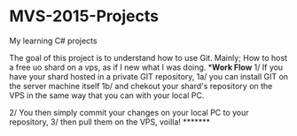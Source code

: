 # MVS-2015-Projects
My learning C# projects

The goal of this project is to understand how to use Git.
Mainly;
How to host a free uo shard on a vps, as if I new what I was doing.
***********Work Flow**********
1/ If you have your shard hosted in a private GIT  repository, 
       1a/   you can install  GIT on the server machine itself 
        1b/  and chekout your shard's repository on the VPS in 
        the same way that you can with your local PC.

2/ You then simply commit your changes on your local PC to your repository,
3/ then pull them on the VPS, voilla!
                           *******
